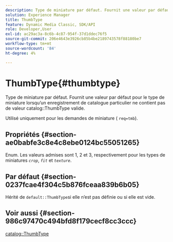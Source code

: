 ```yaml
---
description: Type de miniature par défaut. Fournit une valeur par défaut pour le type de miniature lorsqu’un enregistrement de catalogue particulier ne contient pas de valeur ThumbType de catalogue valide.
solution: Experience Manager
title: ThumbType
feature: Dynamic Media Classic, SDK/API
role: Developer,User
exl-id: ac29ac3a-8c6b-4c87-954f-37d1ddec76f5
source-git-commit: 206e4643e3926cb85b4be2189743578f88180be7
workflow-type: tm+mt
source-wordcount: '84'
ht-degree: 4%

---
```


# ThumbType{#thumbtype}

Type de miniature par défaut. Fournit une valeur par défaut pour le type de miniature lorsqu’un enregistrement de catalogue particulier ne contient pas de valeur catalog::ThumbType valide.

Utilisé uniquement pour les demandes de miniature ( `req=tmb`).

## Propriétés {#section-ae0babfe3c8e4c8ebe0124bc55051265}

Enum. Les valeurs admises sont 1, 2 et 3, respectivement pour les types de miniatures *`crop`*, *`fit`* et *`texture`*.

## Par défaut {#section-0237fcae4f304c5b876fceaa839b6b05}

Hérité de `default::ThumbType`si elle n’est pas définie ou si elle est vide.

## Voir aussi {#section-986c97470c494bfd8f179cecf8cc3ccc}

[catalog::ThumbType](../../../../../is-api/image-catalog/image-serving-api-ref/c-image-catalog-reference/c-image-svg-data-reference/c-image-data-reference/r-thumbtype-cat.md#reference-41149ddffc8749cba2f8d9c8e2611e03)
